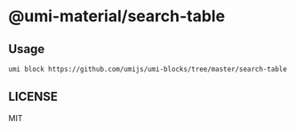 # @umi-material/search-table



## Usage

```sh
umi block https://github.com/umijs/umi-blocks/tree/master/search-table
```

## LICENSE

MIT
